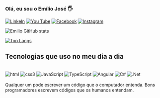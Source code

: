 ### Olá, eu sou o Emílio José 🖐

[![LinkeIn](https://img.shields.io/badge/LinkedIn-0077B5?style=for-the-badge&logo=linkedin&logoColor=white)](https://www.linkedin.com/in/emilio-jos%C3%A9-794955208/)
[![You Tube](https://img.shields.io/badge/YouTube-FF0000?style=for-the-badge&logo=youtube&logoColor=white)](https://www.youtube.com/channel/UCDJyi0BqbcKPxXxTsl1ya3g)
[![Facebook](https://img.shields.io/badge/Facebook-1877F2?style=for-the-badge&logo=facebook&logoColor=white)](https://www.facebook.com/emilio.gk/)
[![Instagram](https://img.shields.io/badge/Instagram-E4405F?style=for-the-badge&logo=instagram&logoColor=white)]()

![Emilio GitHub stats](https://github-readme-stats.vercel.app/api?username=Emilio-Jose-Camilo&show_icons=true&theme=dracula)

[![Top Langs](https://github-readme-stats.vercel.app/api/top-langs/?username=Emilio-Jose-Camilo&layout=pie)](https://github.com/anuraghazra/github-readme-stats)
## Tecnologias que uso no meu dia a dia

<div style="dislay: inline_block"> <br />
    <img align="center" alt="html" src="https://img.shields.io/badge/HTML5-E34F26?style=for-the-badge&logo=html5&logoColor=white" />
    <img align="center" alt="css3" src="https://img.shields.io/badge/CSS3-1572B6?style=for-the-badge&logo=css3&logoColor=white" />
    <img align="center" alt="JavaScript" src="https://img.shields.io/badge/JavaScript-323330?style=for-the-badge&logo=javascript&logoColor=F7DF1E" />
    <img align="center" alt="TypeScript" src="https://img.shields.io/badge/TypeScript-007ACC?style=for-the-badge&logo=typescript&logoColor=white" />
    <img align="center" alt="Angular" src="https://img.shields.io/badge/Angular-DD0031?style=for-the-badge&logo=angular&logoColor=white" />
    <img align="center" alt="C#" src="https://img.shields.io/badge/C%23-239120?style=for-the-badge&logo=c-sharp&logoColor=white" />
    <img align="center" alt=".Net" src="https://img.shields.io/badge/.NET-5C2D91?style=for-the-badge&logo=.net&logoColor=white" />
</div>
<br/>
Qualquer um pode escrever um código que o computador entenda. Bons programadores escrevem códigos que os humanos entendam.
